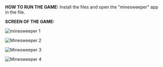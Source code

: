 **HOW TO RUN THE GAME:**
Install the files and
open the "minesweeper" app in the file.


**SCREEN OF THE GAME:**


![minesweeper 1](https://github.com/Liko0o0/Demineur/assets/150863666/a3195b8e-ffb9-4016-befb-a3c8bb2014bf)

![Minesweeper 2](https://github.com/Liko0o0/Demineur/assets/150863666/511f39f4-33b2-4dfa-88ae-5787d8de44b3)

![Minesweeper 3](https://github.com/Liko0o0/Demineur/assets/150863666/15a48668-204e-41f3-9031-1a63e052fcd6)

![Minesweeper 4](https://github.com/Liko0o0/Demineur/assets/150863666/ed355553-7f81-494b-9677-f2018f5554c0)
